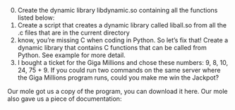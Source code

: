 0. Create the dynamic library libdynamic.so containing all the functions listed below:
1. Create a script that creates a dynamic library called liball.so from all the .c files that are in the current directory
2. know, you’re missing C when coding in Python. So let’s fix that!
Create a dynamic library that contains C functions that can be called from Python. See example for more detail.
3. I bought a ticket for the Giga Millions and chose these numbers: 9, 8, 10, 24, 75 + 9. If you could run two commands on the same server where the Giga Millions program runs, could you make me win the Jackpot?

Our mole got us a copy of the program, you can download it here. Our mole also gave us a piece of documentation:
